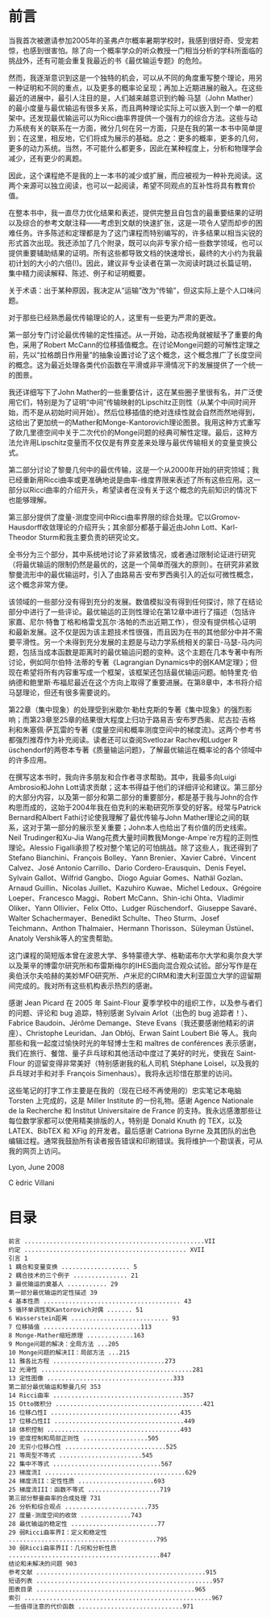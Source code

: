 
# 前言

当我首次被邀请参加2005年的圣弗卢尔概率暑期学校时，我感到很好奇、受宠若惊，也感到很害怕。除了向一个概率学众的听众教授一门相当分析的学科所面临的挑战外，还有可能会重复我最近的书《最优输运专题》的危险。

然而，我逐渐意识到这是一个独特的机会，可以从不同的角度重写整个理论，用另一种证明和不同的重点，以及更多的概率论呈现；再加上近期进展的融入。在这些最近的进展中，最引人注目的是，人们越来越意识到约翰·马瑟（John Mather）的最小度量与最优输运有很多关系，而且两种理论实际上可以嵌入到一个单一的框架中。还发现最优输运可以为Ricci曲率界提供一个强有力的综合方法。这些与动力系统有关的联系在一方面，微分几何在另一方面，只是在我的第一本书中简单提到；在这里，相反地，它们将成为展示的基础。总之：更多的概率，更多的几何，更多的动力系统。当然，不可能什么都更多，因此在某种程度上，分析和物理学会减少，还有更少的离题。

因此，这个课程绝不是我的上一本书的减少或扩展，而应被视为一种补充阅读。这两个来源可以独立阅读，也可以一起阅读，希望不同观点的互补性将具有教育价值。

在整本书中，我一直尽力优化结果和表述，提供完整且自包含的最重要结果的证明以及综合的参考文献注释——考虑到文献的快速扩张，这是一项令人望而却步的困难任务。许多陈述和定理都是为了这门课程而特别编写的，许多结果以相当尖锐的形式首次出现。我还添加了几个附录，既可以向非专家介绍一些数学领域，也可以提供重要辅助结果的证明。所有这些都导致文档的快速增长，最终的大小约为我最初计划的大小的六倍(!)。因此，建议非专业读者在第一次阅读时跳过长篇证明，集中精力阅读解释、陈述、例子和证明概要。

关于术语：出于某种原因，我决定从“运输”改为“传输”，但这实际上是个人口味问题。

对于那些已经熟悉最优传输理论的人，这里有一些更为严肃的更改。

第一部分专门讨论最优传输的定性描述。从一开始，动态视角就被赋予了重要的角色，采用了Robert McCann的位移插值概念。在讨论Monge问题的可解性定理之前，先以“拉格朗日作用量”的抽象设置讨论了这个概念，这个概念推广了长度空间的概念。这为最近处理各类代价函数在平滑或非平滑情况下的发展提供了一个统一的图景。

我还详细写下了John Mather的一些重要估计，这在某些圈子里很有名，并广泛使用它们，特别是为了证明“中间”传输映射的Lipschitz正则性（从某个中间时间开始，而不是从初始时间开始）。然后位移插值的绝对连续性就会自然而然地得到，这给出了更加统一的Mather和Monge-Kantorovich理论图景。我用这种方式重写了欧几里德空间中关于二次代价的Monge问题的经典可解性定理。最后，这种方法允许用Lipschitz变量而不仅仅是有界变差来处理与最优传输相关的变量变换公式。

第二部分讨论了黎曼几何中的最优传输，这是一个从2000年开始的研究领域；我已经重新用Ricci曲率或更准确地说是曲率-维度界限来表述了所有这些应用。这一部分以Ricci曲率的介绍开头，希望读者在没有关于这个概念的先前知识的情况下也能够理解。

第三部分提供了度量-测度空间中Ricci曲率界限的综合处理。它以Gromov-Hausdorff收敛理论的介绍开头；其余部分都基于最近由John Lott、Karl-Theodor Sturm和我主要负责的研究论文。

全书分为三个部分，其中系统地讨论了非紧致情况，或者通过限制论证进行研究（将最优输运的限制仍然是最优的，这是一个简单而强大的原则）。在研究非紧致黎曼流形中的最优输运时，引入了由路易吉·安布罗西奥引入的近似可微性概念，这个概念非常方便。

该领域的一些部分没有得到充分的发展。数值模拟没有得到任何探讨，除了在结论部分中进行了一些评论。最优输运的正则性理论在第12章中进行了描述（包括许家嘉、尼尔·特鲁丁格和格雷戈瓦尔·洛帕的杰出近期工作），但没有提供核心证明和最新发展。这不仅是因为该主题技术性很强，而且因为在书的其他部分中并不需要平滑性。另一个未得到充分发展的主题是与动力学系统相关的蒙日-马瑟-马内问题，包括当成本函数是距离时的最优输运问题的变种。这个主题在几本专著中有所讨论，例如阿尔伯特·法蒂的专著《Lagrangian Dynamics中的弱KAM定理》；但现在希望将所有内容重写成一个框架，该框架还包括最优输运问题。帕特里克·伯纳德和鲍里斯·布福尼最近在这个方向上取得了重要进展。在第8章中，本书将介绍马瑟理论，但还有很多需要说的。

第22章（集中现象）的处理受到米歇尔·勒杜克斯的专著《集中现象》的强烈影响；而第23章至25章的结果很大程度上归功于路易吉·安布罗西奥、尼古拉·吉格利和朱塞佩·萨瓦雷的专著《度量空间和概率测度空间中的梯度流》。这两个参考书都强烈推荐作为补充阅读。读者还可以查阅Svetlozar Rachev和Ludger R ̈uschendorf的两卷本专著《质量输运问题》，了解最优输运在概率论的各个领域中的许多应用。

在撰写这本书时，我向许多朋友和合作者寻求帮助。其中，我最多向Luigi Ambrosio和John Lott请求贡献；这本书得益于他们的详细评论和建议。第三部分的大部分内容，以及第一部分和第二部分的重要部分，都是基于我与John的合作构思而成的，这始于2004年我在伯克利的米勒研究所享受的好客。经常与Patrick Bernard和Albert Fathi讨论使我理解了最优传输与John Mather理论之间的联系，这对于第一部分的展示至关重要；John本人也给出了有价值的历史线索。Neil Trudinger和Xu-Jia Wang花费大量时间教我Monge-Ampe`re方程的正则性理论。Alessio Figalli承担了校对整个笔记的可怕挑战。除了这些人，我还得到了Stefano Bianchini、François Bolley、Yann Brenier、Xavier Cabré、Vincent Calvez、José Antonio Carrillo、Dario Cordero-Erausquin、Denis Feyel、Sylvain Gallot、Wilfrid Gangbo、Diogo Aguiar Gomes、Nathäl Gozlan、Arnaud Guillin、Nicolas Juillet、Kazuhiro Kuwae、Michel Ledoux、Grégoire Loeper、Francesco Maggi、Robert McCann、Shin-ichi Ohta、Vladimir Oliker、Yann Ollivier、Felix Otto、Ludger Rüschendorf、Giuseppe Savaré、Walter Schachermayer、Benedikt Schulte、Theo Sturm、Josef Teichmann、Anthon Thalmaier、Hermann Thorisson、Süleyman Üstünel、Anatoly Vershik等人的宝贵帮助。

这门课程的简短版本曾在波恩大学、多特蒙德大学、格勒诺布尔大学和奥尔良大学以及莱辛的博雷尔研究所和布雷斯梅尔的IHES面向混合观众试验。部分写作是在奥伯沃尔夫哈赫的美妙MFO研究所、卢米尼的CIRM和澳大利亚国立大学的逗留期间完成的。我对所有这些机构表示热烈的感谢。

感谢 Jean Picard 在 2005 年 Saint-Flour 夏季学校中的组织工作，以及参与者们的问题、评论和 bug 追踪，特别感谢 Sylvain Arlot（出色的 bug 追踪者！）、Fabrice Baudoin、Jérôme Demange、Steve Evans（我还要感谢他精彩的讲座）、Christophe Leuridan、Jan Obłój、Erwan Saint Loubert Bié 等人。我向那些和我一起度过愉快时光的年轻博士生和 maîtres de conférences 表示感谢，我们在旅行、餐馆、量子乒乓球和其他活动中度过了美好的时光，使我在 Saint-Flour 的逗留变得非常美好（特别感谢我的私人司机 Stéphane Loisel，以及我的乒乓球对手和对手 François Simenhaus）。我将永远珍惜在那里的访问。

这些笔记的打字工作主要是在我的（现在已经不再使用的）忠实笔记本电脑 Torsten 上完成的，这是 Miller Institute 的一份礼物。感谢 Agence Nationale de la Recherche 和 Institut Universitaire de France 的支持。我永远感激那些让每位数学家都可以使用精美排版的人，特别是 Donald Knuth 的 TEX，以及 LATEX、BibTEX 和 XFig 的开发者。最后感谢 Catriona Byrne 及其团队的出色编辑过程。通常我鼓励所有读者报告错误和印刷错误。我将维护一个勘误表，可从我的网页上访问。

Lyon, June 2008 

C ́edric Villani

# 目录
```
前言 ..................................................VII
约定 ............................................. XVII
引言 1
1 耦合和变量变换 ................... 5
2 耦合技术的三个例子 ............... 21
3 最优输运的奠基人 ........... 29
第一部分最优输运的定性描述 39
4 基本性质 ...................................... 43
5 循环单调性和Kantorovich对偶 ....... 51
6 Wasserstein距离 ........................... 93
7 位移插值 ...........................113
8 Monge-Mather缩短原理 .............163
9 Monge问题的解决：全局方法 ...205
10 Monge问题的解决II：局部方法 ...215
11 雅各比方程 ...............................273
12 光滑性 ..........................................281
13 定性图像 ...................................333
第二部分最优输运和黎曼几何 353
14 Ricci曲率 ....................................357
15 Otto微积分 .........................................421
16 位移凸性I ....................................435
17 位移凸性II ....................................449
18 体积控制 .....................................493
19 密度控制和局部正则性 ..................505
20 无穷小位移凸性 ............................525
21 等周型不等式 .......................545
22 集中不等式 ..............................567
23 梯度流I .......................................629
24 梯度流II：定性性质 .....................693
25 梯度流III：函数不等式 ....................719
第三部分黎曼曲率的合成处理 731
26 分析和综合观点 .......................735
27 度量-测度空间的收敛 ..............743
28 最优输运的稳定性 ........................77
29 弱Ricci曲率界I：定义和稳定性 .........................................795
30 弱Ricci曲率界II：几何和分析性质 ..........................................847
结论和未解决的问题 903
参考文献 ...............................................915
短语列表 .................................................957
图表目录 ............................................965
索引 ....................................................967
一些值得注意的代价函数 .............................971
```

